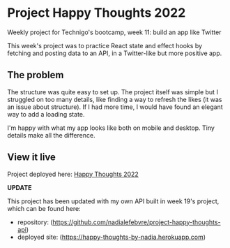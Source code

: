 # Project Happy Thoughts 2022

Weekly project for Technigo's bootcamp, week 11: build an app like Twitter

This week's project was to practice React state and effect hooks by fetching and posting data to an API, in a Twitter-like but more positive app.

## The problem

The structure was quite easy to set up. The project itself was simple but I struggled on too many details, like finding a way to refresh the likes (it was an issue about structure). If I had more time, I would have found an elegant way to add a loading state.

I'm happy with what my app looks like both on mobile and desktop. Tiny details make all the difference.

## View it live

Project deployed here: [Happy Thoughts 2022](https://happy-thoughts2022.netlify.app/)

**UPDATE**

This project has been updated with my own API built in week 19's project, which can be found here: 
* repository: (https://github.com/nadialefebvre/project-happy-thoughts-api)
* deployed site: (https://happy-thoughts-by-nadia.herokuapp.com)
